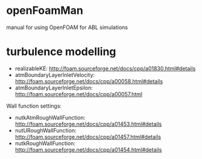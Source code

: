 openFoamMan
===========

manual for using OpenFOAM for ABL simulations

turbulence modelling
====================

* realizableKE: http://foam.sourceforge.net/docs/cpp/a01830.html#details
* atmBoundaryLayerInletVelocity: http://foam.sourceforge.net/docs/cpp/a00058.html#details
* atmBoundaryLayerInletEpsilon: http://foam.sourceforge.net/docs/cpp/a00057.html

Wall function settings: 

* nutkAtmRoughWallFunction: http://foam.sourceforge.net/docs/cpp/a01453.html#details
* nutURoughWallFunction: http://foam.sourceforge.net/docs/cpp/a01457.html#details
* nutkRoughWallFunction: http://foam.sourceforge.net/docs/cpp/a01454.html#details
